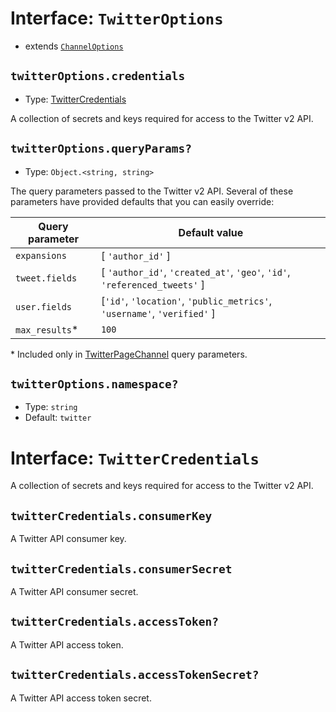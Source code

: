 # Interface: `TwitterOptions`
- extends [`ChannelOptions`](../../.././../channels/channel.md#interface-channeloptions)

## `twitterOptions.credentials`
- Type: [TwitterCredentials](#interface-twittercredentials)

A collection of secrets and keys required for access to the Twitter v2 API.

## `twitterOptions.queryParams?`

- Type: `Object.<string, string>`

The query parameters passed to the Twitter v2 API. Several of these parameters have provided defaults that you can easily override:

| Query parameter   | Default value   |
| ----------------- | ------------- |
| `expansions`      | [ `'author_id'` ]      |
| `tweet.fields`    | [ `'author_id'`, `'created_at'`, `'geo'`, `'id'`, `'referenced_tweets'` ]        |
| `user.fields`     | [`'id'`, `'location'`, `'public_metrics'`, `'username'`, `'verified'` ]         |
| `max_results`* | `100` |

\* Included only in [TwitterPageChannel](../page.md) query parameters.

## `twitterOptions.namespace?`
- Type: `string`
- Default: `twitter`

# Interface: `TwitterCredentials`

A collection of secrets and keys required for access to the Twitter v2 API.

## `twitterCredentials.consumerKey`

A Twitter API consumer key.

## `twitterCredentials.consumerSecret`

A Twitter API consumer secret.

## `twitterCredentials.accessToken?`

A Twitter API access token.

## `twitterCredentials.accessTokenSecret?`

A Twitter API access token secret.